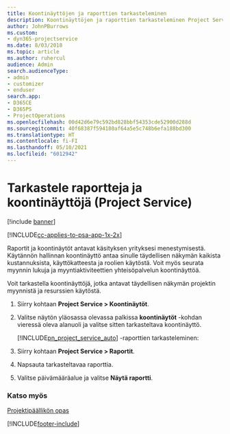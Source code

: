 ```yaml
---
title: Koontinäyttöjen ja raporttien tarkasteleminen
description: Koontinäyttöjen ja raporttien tarkasteleminen Project Servicessä
author: JohnPBurrows
ms.custom:
- dyn365-projectservice
ms.date: 8/03/2018
ms.topic: article
ms.author: ruhercul
audience: Admin
search.audienceType:
- admin
- customizer
- enduser
search.app:
- D365CE
- D365PS
- ProjectOperations
ms.openlocfilehash: 00d42d6e79c592bd828bbf54353cde52900d288d
ms.sourcegitcommit: 40f68387f594180af64a5e5c748b6efa188bd300
ms.translationtype: HT
ms.contentlocale: fi-FI
ms.lasthandoff: 05/10/2021
ms.locfileid: "6012942"
---
```

# <a name="view-dashboards-and-reports-project-service"></a>Tarkastele raportteja ja koontinäyttöjä (Project Service)

[!include [banner](../includes/psa-now-project-operations.md)]

[!INCLUDE[cc-applies-to-psa-app-1x-2x](../includes/cc-applies-to-psa-app-1x-2x.md)]

Raportit ja koontinäytöt antavat käsityksen yrityksesi menestymisestä. Käytännön hallinnan koontinäyttö antaa sinulle täydellisen näkymän kaikista kustannuksista, käyttökatteesta ja roolien käytöstä. Voit myös seurata myynnin lukuja ja myyntiaktiviteettien yhteisöpalvelun koontinäyttöä.  
  
 Voit tarkastella koontinäyttöjä, jotka antavat täydellisen näkymän projektin myynnistä ja resurssien käytöstä.  
  
1. Siirry kohtaan **Project Service > Koontinäytöt**.  
  
2. Valitse näytön yläosassa olevassa palkissa **koontinäytöt** -kohdan vieressä oleva alanuoli ja valitse sitten tarkasteltava koontinäyttö.  
  
   [!INCLUDE[pn_project_service_auto](../includes/pn-project-service-auto.md)] -raporttien tarkasteleminen:  
  
3. Siirry kohtaan **Project Service > Raportit**.  
  
4. Napsauta tarkasteltavaa raporttia.  
  
5. Valitse päivämääräalue ja valitse **Näytä raportti**.  
  
### <a name="see-also"></a>Katso myös  
 [Projektipäällikön opas](../psa/project-manager-guide.md)


[!INCLUDE[footer-include](../includes/footer-banner.md)]